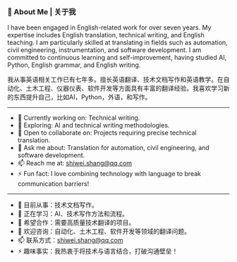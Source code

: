 ### 📝 About Me | 关于我

I have been engaged in English-related work for over seven years. My expertise includes English translation, technical writing, and English teaching. I am particularly skilled at translating in fields such as automation, civil engineering, instrumentation, and software development. I am committed to continuous learning and self-improvement, having studied AI, Python, English grammar, and English writing.

我从事英语相关工作已有七年多。擅长英语翻译、技术文档写作和英语教学。在自动化、土木工程、仪器仪表、软件开发等方面具有丰富的翻译经验。我喜欢学习新的东西提升自己，比如AI，Python，外语，和写作。

---

- 🔭 Currently working on: Technical writing.
- 🌱 Exploring: AI and technical writing methodologies.
- 👯 Open to collaborate on: Projects requiring precise technical translation.
- 💬 Ask me about: Translation for automation, civil engineering, and software development.
- 📫 Reach me at: shiwei.shang@qq.com
- ⚡ Fun fact: I love combining technology with language to break communication barriers!

---

- 🔭 目前从事：技术文档写作。
- 🌱 正在学习：AI、技术写作方法和流程。
- 👯 希望合作：需要高质量技术翻译的项目。
- 💬 欢迎咨询：自动化、土木工程、软件开发等领域的翻译问题。
- 📫 联系方式：shiwei.shang@qq.com
- ⚡ 趣味事实：我热衷于将技术与语言结合，打破沟通壁垒！
